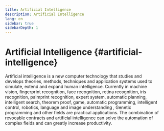 ```yaml
---
title: Artificial Intelligence
description: Artificial Intelligence
lang: en
sidebar: true
sidebarDepth: 1
---
```


# Artificial Intelligence {#artificial-intelligence}

Artificial intelligence is a new computer technology that studies and develops theories, methods, techniques and application systems used to simulate, extend and expand human intelligence. Currently in machine vision, fingerprint recognition, face recognition, retina recognition, iris recognition, palmprint recognition, expert system, automatic planning, intelligent search, theorem proof, game, automatic programming, intelligent control, robotics, language and image understanding , Genetic programming and other fields are practical applications. The combination of revocable contracts and artificial intelligence can solve the automation of complex fields and can greatly increase productivity.




